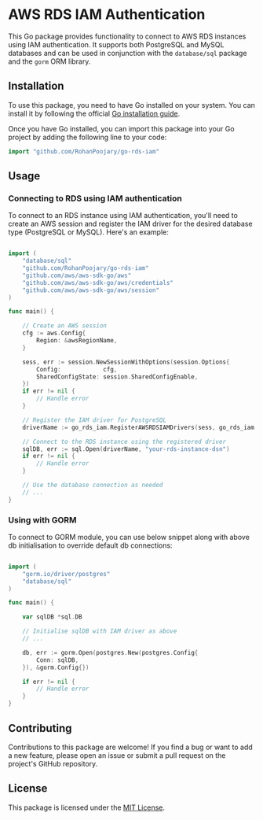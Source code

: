 # AWS RDS IAM Authentication 

This Go package provides functionality to connect to AWS RDS instances using IAM authentication. It supports both PostgreSQL and MySQL databases and can be used in conjunction with the `database/sql` package and the `gorm` ORM library.

## Installation

To use this package, you need to have Go installed on your system. You can install it by following the official [Go installation guide](https://golang.org/doc/install).

Once you have Go installed, you can import this package into your Go project by adding the following line to your code:

```go
import "github.com/RohanPoojary/go-rds-iam"
```

## Usage

### Connecting to RDS using IAM authentication

To connect to an RDS instance using IAM authentication, you'll need to create an AWS session and register the IAM driver for the desired database type (PostgreSQL or MySQL). Here's an example:

```go

import (
    "database/sql"
    "github.com/RohanPoojary/go-rds-iam"
    "github.com/aws/aws-sdk-go/aws"
    "github.com/aws/aws-sdk-go/aws/credentials"
    "github.com/aws/aws-sdk-go/aws/session"
)

func main() {

    // Create an AWS session
    cfg := aws.Config{
        Region: &awsRegionName,
    }

    sess, err := session.NewSessionWithOptions(session.Options{
        Config:            cfg,
        SharedConfigState: session.SharedConfigEnable,
    })
    if err != nil {
        // Handle error
    }

    // Register the IAM driver for PostgreSQL
    driverName := go_rds_iam.RegisterAWSRDSIAMDrivers(sess, go_rds_iam.PostgresRDSType)

    // Connect to the RDS instance using the registered driver
    sqlDB, err := sql.Open(driverName, "your-rds-instance-dsn")
    if err != nil {
        // Handle error
    }

    // Use the database connection as needed
    // ...
}

```

### Using with GORM

To connect to GORM module, you can use below snippet along with above db initialisation to override default db connections:

```go

import (
    "gorm.io/driver/postgres"
    "database/sql"
)

func main() {

    var sqlDB *sql.DB

    // Initialise sqlDB with IAM driver as above
    // ...

    db, err := gorm.Open(postgres.New(postgres.Config{
        Conn: sqlDB,
    }), &gorm.Config{})

    if err != nil {
        // Handle error
    }
}

```

## Contributing

Contributions to this package are welcome! If you find a bug or want to add a new feature, please open an issue or submit a pull request on the project's GitHub repository.

## License

This package is licensed under the [MIT License](LICENSE).